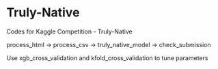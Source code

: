 # Truly-Native
Codes for Kaggle Competition - Truly-Native

process_html -> process_csv -> truly_native_model -> check_submission

Use xgb_cross_validation and kfold_cross_validation to tune parameters
